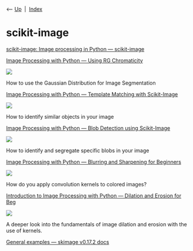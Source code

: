 <div class="nav">

⟵ [Up](index.html)  \|  [Index](index.html)

</div>

# scikit-image

<div class="cards">

<div class="card">

<div class="card-title">

[scikit-image: Image processing in Python —
scikit-image](https://scikit-image.org)

</div>

</div>

<div class="card">

<div class="card-title">

[Image Processing with Python — Using RG
Chromaticity](https://towardsdatascience.com/image-processing-with-python-using-rg-chromaticity-c585e7905818?source=rss----7f60cf5620c9---4)

</div>

<div class="card-image">

[![](https://miro.medium.com/v2/resize:fit:712/1*yVaiKs01yoCxSo2CfhUQ0A.png)](https://towardsdatascience.com/image-processing-with-python-using-rg-chromaticity-c585e7905818?source=rss----7f60cf5620c9---4)

</div>

How to use the Gaussian Distribution for Image Segmentation

</div>

<div class="card">

<div class="card-title">

[Image Processing with Python — Template Matching with
Scikit-Image](https://towardsdatascience.com/image-processing-with-python-template-matching-with-scikit-image-6e82fdd77b66?source=rss----7f60cf5620c9---4)

</div>

<div class="card-image">

[![](https://miro.medium.com/v2/resize:fit:1200/1*Amm2Ei9zbk7V0_fCcr_6qg.png)](https://towardsdatascience.com/image-processing-with-python-template-matching-with-scikit-image-6e82fdd77b66?source=rss----7f60cf5620c9---4)

</div>

How to identify similar objects in your image

</div>

<div class="card">

<div class="card-title">

[Image Processing with Python — Blob Detection using
Scikit-Image](https://towardsdatascience.com/image-processing-with-python-blob-detection-using-scikit-image-5df9a8380ade?source=rss----7f60cf5620c9---4)

</div>

<div class="card-image">

[![](https://miro.medium.com/v2/resize:fit:1200/1*WNpAl0gOxuIJcQpaCr2T1A.png)](https://towardsdatascience.com/image-processing-with-python-blob-detection-using-scikit-image-5df9a8380ade?source=rss----7f60cf5620c9---4)

</div>

How to identify and segregate specific blobs in your image

</div>

<div class="card">

<div class="card-title">

[Image Processing with Python — Blurring and Sharpening for
Beginners](https://towardsdatascience.com/image-processing-with-python-blurring-and-sharpening-for-beginners-3bcebec0583a?source=rss----7f60cf5620c9---4)

</div>

<div class="card-image">

[![](https://miro.medium.com/v2/resize:fit:742/1*iAHqjZMd-EnEe4MCU7qzYg.png)](https://towardsdatascience.com/image-processing-with-python-blurring-and-sharpening-for-beginners-3bcebec0583a?source=rss----7f60cf5620c9---4)

</div>

How do you apply convolution kernels to colored images?

</div>

<div class="card">

<div class="card-title">

[Introduction to Image Processing with Python — Dilation and Erosion for
Beg](https://towardsdatascience.com/introduction-to-image-processing-with-python-dilation-and-erosion-for-beginners-d3a0f29ad72b?source=rss----7f60cf5620c9---4)

</div>

<div class="card-image">

[![](https://miro.medium.com/v2/resize:fit:624/1*IppjJwzmnww7XbuspOrfRA.png)](https://towardsdatascience.com/introduction-to-image-processing-with-python-dilation-and-erosion-for-beginners-d3a0f29ad72b?source=rss----7f60cf5620c9---4)

</div>

A deeper look into the fundamentals of image dilation and erosion with
the use of kernels.

</div>

<div class="card">

<div class="card-title">

[General examples — skimage v0.17.2
docs](https://scikit-image.org/docs/stable/auto_examples/index.html)

</div>

</div>

</div>
